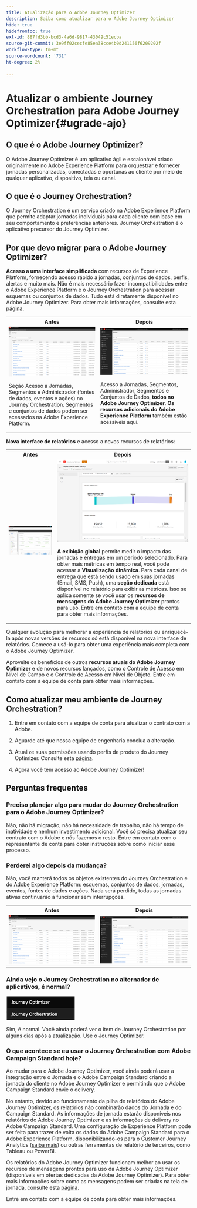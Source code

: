 ```yaml
---
title: Atualização para o Adobe Journey Optimizer
description: Saiba como atualizar para o Adobe Journey Optimizer
hide: true
hidefromtoc: true
exl-id: 887fd3bb-bcd3-4a6d-9817-43049c51ecba
source-git-commit: 3e9ff02cecfe85ea38cce4b0d241156f6209202f
workflow-type: tm+mt
source-wordcount: '731'
ht-degree: 2%

---
```


# Atualizar o ambiente Journey Orchestration para Adobe Journey Optimizer{#ugrade-ajo}

## O que é o Adobe Journey Optimizer?

O Adobe Journey Optimizer é um aplicativo ágil e escalonável criado originalmente no Adobe Experience Platform para orquestrar e fornecer jornadas personalizadas, conectadas e oportunas ao cliente por meio de qualquer aplicativo, dispositivo, tela ou canal.&#x200B;

## O que é o Journey Orchestration?

O Journey Orchestration é um serviço criado na Adobe Experience Platform que permite adaptar jornadas individuais para cada cliente com base em seu comportamento e preferências anteriores. Journey Orchestration é o aplicativo precursor do Journey Optimizer.

## Por que devo migrar para o Adobe Journey Optimizer?

**Acesso a uma interface simplificada** com recursos de Experience Platform, fornecendo acesso rápido a jornadas, conjuntos de dados, perfis, alertas e muito mais. Não é mais necessário fazer incompatibilidades entre o Adobe Experience Platform e o Journey Orchestration para acessar esquemas ou conjuntos de dados. Tudo está diretamente disponível no Adobe Journey Optimizer. Para obter mais informações, consulte esta [página](https://experienceleague.adobe.com/docs/journey-optimizer/using/get-started/user-interface.html?lang=pt-BR).

<table>
<tr>
<th>Antes</th>
<th>Depois</th>
</tr>
<tr>
<td><img src="../assets/migration-ajo-1.png"><p>Seção Acesso a Jornadas, Segmentos e Administrador (fontes de dados, eventos e ações) no Journey Orchestration. Segmentos e conjuntos de dados podem ser acessados na Adobe Experience Platform. </p></td>
<td><img src="../assets/migration-ajo-2.png"><p>Acesso a Jornadas, Segmentos, Administrador, Segmentos e Conjuntos de Dados, <strong>todos no Adobe Journey Optimizer</strong>. <strong>Os recursos adicionais do Adobe Experience Platform</strong> também estão acessíveis aqui.</p></td>
</tr>
</table>

**Nova interface de relatórios** e acesso a novos recursos de relatórios:

<table>
<tr>
<th>Antes</th>
<th>Depois</th>
</tr>
<tr>
<td><img src="../assets/migration-ajo-5.png"></td>
<td><img src="../assets/migration-ajo-6.png"><p><strong>A exibição global</strong> permite medir o impacto das jornadas e entregas em um período selecionado. Para obter mais métricas em tempo real, você pode acessar a <strong>Visualização dinâmica</strong>. Para cada canal de entrega que está sendo usado em suas jornadas (Email, SMS, Push), uma <strong>seção dedicada</strong> está disponível no relatório para exibir as métricas. Isso se aplica somente se você usar os <strong>recursos de mensagens do Adobe Journey Optimizer</strong> prontos para uso. Entre em contato com a equipe de conta para obter mais informações.</p></td>
</tr>
</table>

Qualquer evolução para melhorar a experiência de relatórios ou enriquecê-la após novas versões de recursos só está disponível na nova interface de relatórios. Comece a usá-lo para obter uma experiência mais completa com o Adobe Journey Optimizer.

Aproveite os benefícios de outros **recursos atuais do Adobe Journey Optimizer** e de novos recursos lançados, como o Controle de Acesso em Nível de Campo e o Controle de Acesso em Nível de Objeto. Entre em contato com a equipe de conta para obter mais informações.

## Como atualizar meu ambiente de Journey Orchestration?

1. Entre em contato com a equipe de conta para atualizar o contrato com a Adobe.

1. Aguarde até que nossa equipe de engenharia conclua a alteração.

1. Atualize suas permissões usando perfis de produto do Journey Optimizer. Consulte esta [página](https://experienceleague.adobe.com/docs/journey-optimizer/using/administration/ootb-product-profiles.html?lang=pt-BR).

1. Agora você tem acesso ao Adobe Journey Optimizer!

## Perguntas frequentes

### Preciso planejar algo para mudar do Journey Orchestration para o Adobe Journey Optimizer?

Não, não há migração, não há necessidade de trabalho, não há tempo de inatividade e nenhum investimento adicional. Você só precisa atualizar seu contrato com o Adobe e nós fazemos o resto. Entre em contato com o representante de conta para obter instruções sobre como iniciar esse processo.

### Perderei algo depois da mudança?

Não, você manterá todos os objetos existentes do Journey Orchestration e do Adobe Experience Platform: esquemas, conjuntos de dados, jornadas, eventos, fontes de dados e ações. Nada será perdido, todas as jornadas ativas continuarão a funcionar sem interrupções.

<table>
<tr>
<th>Antes</th>
<th>Depois</th>
</tr>
<tr>
<td><img src="../assets/migration-ajo-7.png"></td>
<td><img src="../assets/migration-ajo-8.png"></td>
</tr>
</table>

### Ainda vejo o Journey Orchestration no alternador de aplicativos, é normal?

![](../assets/migration-ajo-9.png)

Sim, é normal. Você ainda poderá ver o item de Journey Orchestration por alguns dias após a atualização. Use o Journey Optimizer.

### O que acontece se eu usar o Journey Orchestration com Adobe Campaign Standard hoje?

Ao mudar para o Adobe Journey Optimizer, você ainda poderá usar a integração entre o Jornada e o Adobe Campaign Standard criando a jornada do cliente no Adobe Journey Optimizer e permitindo que o Adobe Campaign Standard envie o delivery.

No entanto, devido ao funcionamento da pilha de relatórios do Adobe Journey Optimizer, os relatórios não combinarão dados do Jornada e do Campaign Standard. As informações de jornada estarão disponíveis nos relatórios do Adobe Journey Optimizer e as informações de delivery no Adobe Campaign Standard. Uma configuração de Experience Platform pode ser feita para trazer de volta os dados do Adobe Campaign Standard para o Adobe Experience Platform, disponibilizando-os para o Customer Journey Analytics ([saiba mais](https://business.adobe.com/products/experience-platform/customer-journey-analytics.html)) ou outras ferramentas de relatório de terceiros, como Tableau ou PowerBI.

Os relatórios do Adobe Journey Optimizer funcionam melhor ao usar os recursos de mensagens prontos para uso da Adobe Journey Optimizer (disponíveis em ofertas dedicadas da Adobe Journey Optimizer). Para obter mais informações sobre como as mensagens podem ser criadas na tela de jornada, consulte esta [página](https://experienceleague.adobe.com/docs/journey-optimizer/using/messages/messages-in-journeys.html?lang=pt-BR).

Entre em contato com a equipe de conta para obter mais informações.
